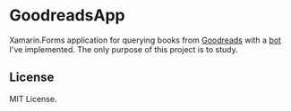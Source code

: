 # GoodreadsApp
Xamarin.Forms application for querying books from [Goodreads](https://www.goodreads.com/) with a [bot](https://github.com/danielccunha/Bots/tree/master/Bots.Goodreads) I've implemented. The only purpose of this project is to study.

## License
MIT License.
